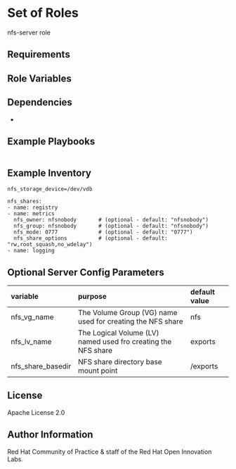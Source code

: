 Set of Roles
============
nfs-server role


Requirements
------------



Role Variables
--------------

Dependencies
------------

*

Example Playbooks
----------------

```
```



Example Inventory
----------------

```
nfs_storage_device=/dev/vdb

nfs_shares:
- name: registry
- name: metrics
  nfs_owner: nfsnobody       # (optional - default: "nfsnobody")
  nfs_group: nfsnobody       # (optional - default: "nfsnobody")
  nfs_mode: 0777             # (optional - default: "0777")
  nfs_share_options          # (optional - default: "rw,root_squash,no_wdelay")
- name: logging
```

Optional Server Config Parameters
----------------

| variable | purpose | default value |
|:---------|:--------|:--------------|
|nfs_vg_name|The Volume Group (VG) name used for creating the NFS share|nfs|
|nfs_lv_name|The Logical Volume (LV) named used fro creating the NFS share|exports|
|nfs_share_basedir|NFS share directory base mount point|/exports|



License
-------

Apache License 2.0


Author Information
------------------

Red Hat Community of Practice & staff of the Red Hat Open Innovation Labs.
